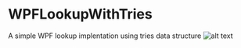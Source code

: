 # WPFLookupWithTries
A simple WPF lookup implentation using tries data structure
![alt text](http://url/to/img.pnghttps://github.com/shekhar249/WPFLookupWithTries/blob/master/example1.png)
